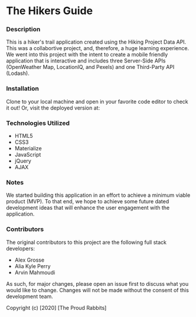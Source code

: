 # The Hikers Guide

### Description
This is a hiker's trail application created using the Hiking Project Data API. This was a collabortive project, and, therefore, a huge learning experience. We went into this project with the intent to create a mobile friendly application that is interactive and includes three Server-Side APIs (OpenWeather Map, LocationIQ, and Pexels) and one Third-Party API (Lodash).  

### Installation
Clone to your local machine and open in your favorite code editor to check it out! Or, visit the deployed version at: 

### Technologies Utilized
* HTML5
* CSS3
* Materialize
* JavaScript
* jQuery
* AJAX

### Notes
We started building this application in an effort to achieve a minimum viable product (MVP). To that end, we hope to achieve some future dated development ideas that will enhance the user engagement with the application.

### Contributors

The original contributors to this project are the following full stack developers:

- Alex Grosse
- Alia Kyle Perry
- Arvin Mahmoudi

As such, for major changes, please open an issue first to discuss what you would like to change. Changes will not be made without the consent of this development team.

Copyright (c) [2020] [The Proud Rabbits]

